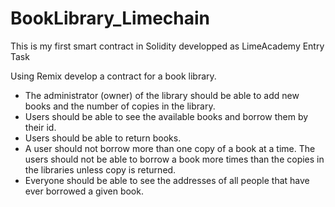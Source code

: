 # BookLibrary_Limechain
This is my first smart contract in Solidity developped as LimeAcademy Entry Task

Using Remix develop a contract for a book library.

- The administrator (owner) of the library should be able to add new books
   and the number of copies in the library.
- Users should be able to see the available books and borrow them by their id.
- Users should be able to return books.
- A user should not borrow more than one copy of a book at a time. 
  The users should not be able to borrow a book more times than the copies 
   in the libraries unless copy is returned.
- Everyone should be able to see the addresses of all people that have ever borrowed a given book.
